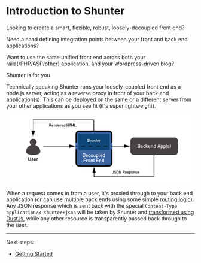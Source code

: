 
Introduction to Shunter
=======================

Looking to create a smart, flexible, robust, loosely-decoupled front end?

Need a hand defining integration points between your front and back end applications?

Want to use the same unified front end across both your rails(/PHP/ASP/other) application, and your Wordpress-driven blog?

Shunter is for you.

Technically speaking Shunter runs your loosely-coupled front end as a node.js server, acting as a reverse proxy in front of your back end application(s).  This can be deployed on the same or a different server from your other applications as you see fit (it's super lightweight).

![Shunter as a proxy](diagram.png)

When a request comes in from a user, it's proxied through to your back end application (or can use multiple back ends using some simple [routing logic](usage/routing.md)).  Any JSON response which is sent back with the special `Content-Type` `application/x-shunter+json` will be taken by Shunter and [transformed using Dust.js](usage/templates.md), while any other resource is transparently passed back through to the user.

---

Next steps:

- [Getting Started](getting-started.md)
